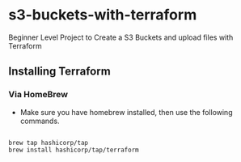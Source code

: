 # s3-buckets-with-terraform

Beginner Level Project to Create a S3 Buckets and upload files with Terraform

## Installing Terraform


### Via HomeBrew
- Make sure you have homebrew installed, then use the following commands.
```

brew tap hashicorp/tap
brew install hashicorp/tap/terraform
```


